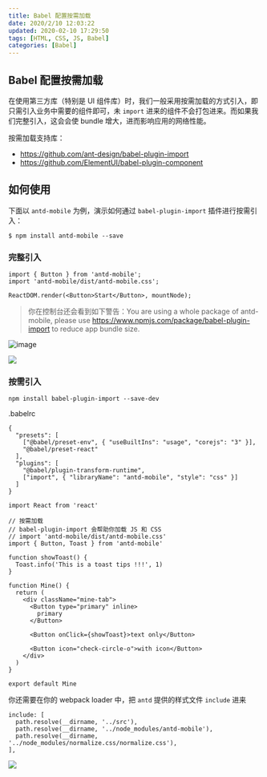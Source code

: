 ```yaml
---
title: Babel 配置按需加载
date: 2020/2/10 12:03:22
updated: 2020-02-10 17:29:50
tags: [HTML, CSS, JS, Babel]
categories: [Babel]
---
```


## Babel 配置按需加载

在使用第三方库（特别是 UI 组件库）时，我们一般采用按需加载的方式引入，即只需引入业务中需要的组件即可，未 `import` 进来的组件不会打包进来。而如果我们完整引入，这会会使 bundle 增大，进而影响应用的网络性能。

按需加载支持库：

- https://github.com/ant-design/babel-plugin-import
- https://github.com/ElementUI/babel-plugin-component

## 如何使用

下面以 `antd-mobile` 为例，演示如何通过 `babel-plugin-import` 插件进行按需引入：

```
$ npm install antd-mobile --save
```

### 完整引入

```
import { Button } from 'antd-mobile';
import 'antd-mobile/dist/antd-mobile.css';

ReactDOM.render(<Button>Start</Button>, mountNode);
```

> 你在控制台还会看到如下警告：You are using a whole package of antd-mobile, please use https://www.npmjs.com/package/babel-plugin-import to reduce app bundle size.

![image](zos.alipayobjects.com/rmsportal/GHIRszVcmjccgZRakJDQ.png)

![](user-gold-cdn.xitu.io/2020/4/24/171a8426b23c3233?w=742&h=733&f=png&s=105358)

### 按需引入

```
npm install babel-plugin-import --save-dev
```

.babelrc

```
{
  "presets": [
    ["@babel/preset-env", { "useBuiltIns": "usage", "corejs": "3" }],
    "@babel/preset-react"
  ],
  "plugins": [
    "@babel/plugin-transform-runtime",
    ["import", { "libraryName": "antd-mobile", "style": "css" }]
  ]
}
```

```
import React from 'react'

// 按需加载
// babel-plugin-import 会帮助你加载 JS 和 CSS
// import 'antd-mobile/dist/antd-mobile.css'
import { Button, Toast } from 'antd-mobile'

function showToast() {
  Toast.info('This is a toast tips !!!', 1)
}

function Mine() {
  return (
    <div className="mine-tab">
      <Button type="primary" inline>
        primary
      </Button>

      <Button onClick={showToast}>text only</Button>

      <Button icon="check-circle-o">with icon</Button>
    </div>
  )
}

export default Mine
```

你还需要在你的 webpack loader 中，把 `antd` 提供的样式文件 `include` 进来

```
include: [
  path.resolve(__dirname, '../src'),
  path.resolve(__dirname, '../node_modules/antd-mobile'),
  path.resolve(__dirname, '../node_modules/normalize.css/normalize.css'),
],
```

![](user-gold-cdn.xitu.io/2020/4/24/171a8546ccd80eb8?w=1113&h=670&f=png&s=60677)
